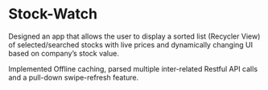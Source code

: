 # Stock-Watch

Designed an app that allows the user to display a sorted list (Recycler View) of selected/searched stocks 
with live prices and dynamically changing UI based on company’s stock value.

Implemented Offline caching, parsed multiple inter-related Restful API calls and a pull-down swipe-refresh feature.
